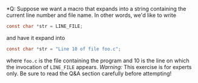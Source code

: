 *Q: Suppose we want a macro that expands into a string containing the current
line number and file name. In other words, we'd like to write

```c
const char *str = LINE_FILE;
```

and have it expand into

```c
const char *str = "Line 10 of file foo.c";
```

where `foo.c` is the file containing the program and 10 is the line on which the
invocation of `LINE_FILE` appears. <em>Warning:</em> This exercise is for
experts only. Be sure to read the Q&A section carefully before attempting!
